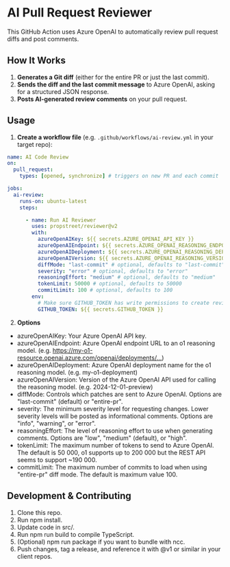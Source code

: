 # AI Pull Request Reviewer

This GitHub Action uses Azure OpenAI to automatically review pull request diffs and post comments.  

## How It Works

1. **Generates a Git diff** (either for the entire PR or just the last commit).
2. **Sends the diff and the last commit message** to Azure OpenAI, asking for a structured JSON response.
3. **Posts AI-generated review comments** on your pull request.

## Usage

1. **Create a workflow file** (e.g. `.github/workflows/ai-review.yml` in your target repo):

```yaml
name: AI Code Review
on:
  pull_request:
    types: [opened, synchronize] # triggers on new PR and each commit

jobs:
  ai-review:
    runs-on: ubuntu-latest
    steps:

      - name: Run AI Reviewer
        uses: propstreet/reviewer@v2
        with:
          azureOpenAIKey: ${{ secrets.AZURE_OPENAI_API_KEY }}
          azureOpenAIEndpoint: ${{ secrets.AZURE_OPENAI_REASONING_ENDPOINT }}
          azureOpenAIDeployment: ${{ secrets.AZURE_OPENAI_REASONING_DEPLOYMENT }}
          azureOpenAIVersion: ${{ secrets.AZURE_OPENAI_REASONING_VERSION }}
          diffMode: "last-commit" # optional, defaults to "last-commit"
          severity: "error" # optional, defaults to "error"
          reasoningEffort: "medium" # optional, defaults to "medium"
          tokenLimit: 50000 # optional, defaults to 50000
          commitLimit: 100 # optional, defaults to 100
        env:
          # Make sure GITHUB_TOKEN has write permissions to create reviews
          GITHUB_TOKEN: ${{ secrets.GITHUB_TOKEN }}
```

2. **Options**

- azureOpenAIKey: Your Azure OpenAI API key.
- azureOpenAIEndpoint: Azure OpenAI endpoint URL to an o1 reasoning model. (e.g. <https://my-o1-resource.openai.azure.com/openai/deployments/...>)
- azureOpenAIDeployment: Azure OpenAI deployment name for the o1 reasoning model. (e.g. my-o1-deployment)
- azureOpenAIVersion: Version of the Azure OpenAI API used for calling the reasoning model. (e.g. 2024-12-01-preview)
- diffMode: Controls which patches are sent to Azure OpenAI. Options are "last-commit" (default) or "entire-pr".
- severity: The minimum severity level for requesting changes. Lower severity levels will be posted as informational comments. Options are "info", "warning", or "error".
- reasoningEffort: The level of reasoning effort to use when generating comments. Options are "low", "medium" (default), or "high".
- tokenLimit: The maximum number of tokens to send to Azure OpenAI. The default is 50 000, o1 supports up to 200 000 but the REST API seems to support ~190 000.
- commitLimit: The maximum number of commits to load when using "entire-pr" diff mode. The default is maximum value 100.

## Development & Contributing

1. Clone this repo.
2. Run npm install.
3. Update code in src/.
4. Run npm run build to compile TypeScript.
5. (Optional) npm run package if you want to bundle with ncc.
6. Push changes, tag a release, and reference it with @v1 or similar in your client repos.
